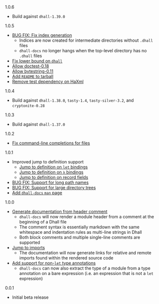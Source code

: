 1.0.6

* Build against `dhall-1.39.0`

1.0.5

* [BUG FIX: Fix index generation](https://github.com/dhall-lang/dhall-haskell/pull/2150)
    * Indices are now created for intermediate directories without `.dhall` files
    * `dhall-docs` no longer hangs when the top-level directory has no `.dhall` files
* [Fix lower bound on `dhall`](https://github.com/dhall-lang/dhall-haskell/pull/2147/)
* [Allow doctest-0.18](https://github.com/dhall-lang/dhall-haskell/pull/2148)
* [Allow bytestring-0.11](https://github.com/dhall-lang/dhall-haskell/pull/2144)
* [Add `README` to tarball](https://github.com/dhall-lang/dhall-haskell/pull/2145)
* [Remove test dependency on HaXml](https://github.com/dhall-lang/dhall-haskell/pull/2156)

1.0.4

* Build against `dhall-1.38.0`, `tasty-1.4`, `tasty-silver-3.2`, and
  `cryptonite-0.28`

1.0.3

* Build against `dhall-1.37.0`

1.0.2

* [Fix command-line completions for files](https://github.com/dhall-lang/dhall-haskell/pull/2034)

1.0.1

* Improved jump to definition support
    * [Jump to definition on `let` bindings](https://github.com/dhall-lang/dhall-haskell/pull/1966)
    * [Jump to definition on `λ` bindings](https://github.com/dhall-lang/dhall-haskell/pull/1982)
    * [Jump to definition on record fields](https://github.com/dhall-lang/dhall-haskell/pull/1991)
* [BUG FIX: Support for long path names](https://github.com/dhall-lang/dhall-haskell/pull/1976)
* [BUG FIX: Support for large directory trees](https://github.com/dhall-lang/dhall-haskell/pull/2006)
* [Add `dhall-docs` `man` page](https://github.com/dhall-lang/dhall-haskell/pull/2010)

1.0.0

* [Generate documentation from header comment](https://github.com/dhall-lang/dhall-haskell/pull/1929)
    * `dhall-docs` will now render a module header from a comment at
      the beginning of a Dhall file
    * The comment syntax is essentially markdown with the same whitespace
      and indentation rules as multi-line strings in Dhall
    * Both block comments and multiple single-line comments are supported
* [Jump to imports](https://github.com/dhall-lang/dhall-haskell/pull/1959)
    * The documentation will now generate links for relative and remote imports found within the
      rendered source code
* [Add support for non-`let` type annotations](https://github.com/dhall-lang/dhall-haskell/pull/1928)
    * `dhall-docs` can now also extract the type of a module from a type
      annotation on a bare expression (i.e. an expression that is not a
      `let` expression)

0.0.1

* Initial beta release
